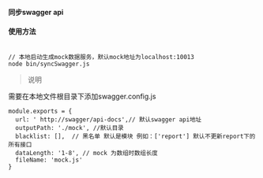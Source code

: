 #### 同步swagger api

#### 使用方法

```

// 本地启动生成mock数据服务，默认mock地址为localhost:10013
node bin/syncSwagger.js 
```

> 说明

需要在本地文件根目录下添加swagger.config.js
```
module.exports = {
  url: ' http://swagger/api-docs',// 默认swagger api地址
  outputPath: './mock', //默认目录
  blacklist: [],  // 黑名单 默认是模块 例如：['report'] 默认不更新report下的所有接口
  dataLength: '1-8', // mock 为数组时数组长度
  fileName: 'mock.js'
}
```
